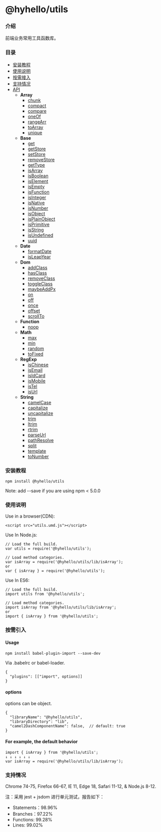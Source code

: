 # @hyhello/utils

### 介绍

前端业务常用工具函数库。

### 目录

- [安装教程](#安装教程)
- [使用说明](#使用说明)
- [按需接入](#按需接入)
- [支持情况](#支持情况)
- [API](#)
  - **Array**
    - [chunk](https://github.com/Hyhello/utils/blob/master/packages/Array/chunk/README.md)
    - [compact](https://github.com/Hyhello/utils/blob/master/packages/Array/compact/README.md)
    - [compare](https://github.com/Hyhello/utils/blob/master/packages/Array/compare/README.md)
    - [oneOf](https://github.com/Hyhello/utils/blob/master/packages/Array/oneOf/README.md)
    - [rangeArr](https://github.com/Hyhello/utils/blob/master/packages/Array/rangeArr/README.md)
    - [toArray](https://github.com/Hyhello/utils/blob/master/packages/Array/toArray/README.md)
    - [unique](https://github.com/Hyhello/utils/blob/master/packages/Array/unique/README.md)
  - **Base**
    - [get](https://github.com/Hyhello/utils/blob/master/packages/Base/get/README.md)
    - [getStore](https://github.com/Hyhello/utils/blob/master/packages/Base/getStore/README.md)
    - [setStore](https://github.com/Hyhello/utils/blob/master/packages/Base/setStore/README.md)
    - [removeStore](https://github.com/Hyhello/utils/blob/master/packages/Base/removeStore/README.md)
    - [getType](https://github.com/Hyhello/utils/blob/master/packages/Base/getType/README.md)
    - [isArray](https://github.com/Hyhello/utils/blob/master/packages/Base/isArray/README.md)
    - [isBoolean](https://github.com/Hyhello/utils/blob/master/packages/Base/isBoolean/README.md)
    - [isElement](https://github.com/Hyhello/utils/blob/master/packages/Base/isElement/README.md)
    - [isEmpty](https://github.com/Hyhello/utils/blob/master/packages/Base/isEmpty/README.md)
    - [isFunction](https://github.com/Hyhello/utils/blob/master/packages/Base/isFunction/README.md)
    - [isInteger](https://github.com/Hyhello/utils/blob/master/packages/Base/isInteger/README.md)
    - [isNative](https://github.com/Hyhello/utils/blob/master/packages/Base/isNative/README.md)
    - [isNumber](https://github.com/Hyhello/utils/blob/master/packages/Base/isNumber/README.md)
    - [isObject](https://github.com/Hyhello/utils/blob/master/packages/Base/isObject/README.md)
    - [isPlainObject](https://github.com/Hyhello/utils/blob/master/packages/Base/isPlainObject/README.md)
    - [isPrimitive](https://github.com/Hyhello/utils/blob/master/packages/Base/isPrimitive/README.md)
    - [isString](https://github.com/Hyhello/utils/blob/master/packages/Base/isString/README.md)
    - [isUndefined](https://github.com/Hyhello/utils/blob/master/packages/Base/isUndefined/README.md)
    - [uuid](https://github.com/Hyhello/utils/blob/master/packages/Base/uuid/README.md)
  - **Date**
    - [formatDate](https://github.com/Hyhello/utils/blob/master/packages/Date/formatDate/README.md)
    - [isLeapYear](https://github.com/Hyhello/utils/blob/master/packages/Date/isLeapYear/README.md)
  - **Dom**
    - [addClass](https://github.com/Hyhello/utils/blob/master/packages/Dom/addClass/README.md)
    - [hasClass](https://github.com/Hyhello/utils/blob/master/packages/Dom/hasClass/README.md)
    - [removeClass](https://github.com/Hyhello/utils/blob/master/packages/Dom/removeClass/README.md)
    - [toggleClass](https://github.com/Hyhello/utils/blob/master/packages/Dom/toggleClass/README.md)
    - [maybeAddPx](https://github.com/Hyhello/utils/blob/master/packages/Dom/maybeAddPx/README.md)
    - [on](https://github.com/Hyhello/utils/blob/master/packages/Dom/on/README.md)
    - [off](https://github.com/Hyhello/utils/blob/master/packages/Dom/off/README.md)
    - [once](https://github.com/Hyhello/utils/blob/master/packages/Dom/once/README.md)
    - [offset](https://github.com/Hyhello/utils/blob/master/packages/Dom/offset/README.md)
    - [scrollTo](https://github.com/Hyhello/utils/blob/master/packages/Dom/scrollTo/README.md)
  - **Function**
    - [noop](https://github.com/Hyhello/utils/blob/master/packages/Function/noop/README.md)
  - **Math**
    - [max](https://github.com/Hyhello/utils/blob/master/packages/Math/max/README.md)
    - [min](https://github.com/Hyhello/utils/blob/master/packages/Math/min/README.md)
    - [random](https://github.com/Hyhello/utils/blob/master/packages/Math/random/README.md)
    - [toFixed](https://github.com/Hyhello/utils/blob/master/packages/Math/toFixed/README.md)
  - **RegExp**
    - [isChinese](https://github.com/Hyhello/utils/blob/master/packages/RegExp/isChinese/README.md)
    - [isEmail](https://github.com/Hyhello/utils/blob/master/packages/RegExp/isEmail/README.md)
    - [isIdCard](https://github.com/Hyhello/utils/blob/master/packages/RegExp/isIdCard/README.md)
    - [isMobile](https://github.com/Hyhello/utils/blob/master/packages/RegExp/isMobile/README.md)
    - [isTel](https://github.com/Hyhello/utils/blob/master/packages/RegExp/isTel/README.md)
    - [isUrl](https://github.com/Hyhello/utils/blob/master/packages/RegExp/isUrl/README.md)
  - **String**
    - [camelCase](https://github.com/Hyhello/utils/blob/master/packages/String/camelCase/README.md)
    - [capitalize](https://github.com/Hyhello/utils/blob/master/packages/String/capitalize/README.md)
    - [uncapitalize](https://github.com/Hyhello/utils/blob/master/packages/String/uncapitalize/README.md)
    - [trim](https://github.com/Hyhello/utils/blob/master/packages/String/trim/README.md)
    - [ltrim](https://github.com/Hyhello/utils/blob/master/packages/String/ltrim/README.md)
    - [rtrim](https://github.com/Hyhello/utils/blob/master/packages/String/rtrim/README.md)
    - [parseUrl](https://github.com/Hyhello/utils/blob/master/packages/String/parseUrl/README.md)
    - [pathResolve](https://github.com/Hyhello/utils/blob/master/packages/String/pathResolve/README.md)
    - [split](https://github.com/Hyhello/utils/blob/master/packages/String/split/README.md)
    - [template](https://github.com/Hyhello/utils/blob/master/packages/String/template/README.md)
    - [toNumber](https://github.com/Hyhello/utils/blob/master/packages/String/toNumber/README.md)

### 安装教程

```nodejs
npm install @hyhello/utils
```

Note: add --save if you are using npm < 5.0.0

### 使用说明

Use in a browser(CDN):

```nodejs
<script src="utils.umd.js"></script>
```

Use In Node.js:

```nodejs
// Load the full build.
var utils = require('@hyhello/utils');

// Load method categories.
var isArray = require('@hyhello/utils/lib/isArray');
or
var { isArray } = require('@hyhello/utils');
```

Use In ES6:

```nodejs
// Load the full build.
import utils from '@hyhello/utils';

// Load method categories.
import isArray from '@hyhello/utils/lib/isArray';
or
import { isArray } from '@hyhello/utils';
```

### 按需引入

#### Usage

```nodejs
npm install babel-plugin-import --save-dev
```

Via .babelrc or babel-loader.

```nodejs
{
  "plugins": [["import", options]]
}
```

#### options

options can be object.

```nodejs
{
  "libraryName": "@hyhello/utils",
  "libraryDirectory": "lib",
  "camel2DashComponentName": false,  // default: true
}
```

#### For example, the default behavior

```nodejs
import { isArray } from '@hyhello/utils';
↓ ↓ ↓ ↓ ↓ ↓
var isArray = require('@hyhello/utils/lib/isArray');
```

### 支持情况

Chrome 74-75, Firefox 66-67, IE 11, Edge 18, Safari 11-12, & Node.js 8-12.

注：采用 jest + jsdom 进行单元测试，报告如下：

- Statements：98.96%
- Branches：97.22%
- Functions: 99.28%
- Lines: 99.02%

